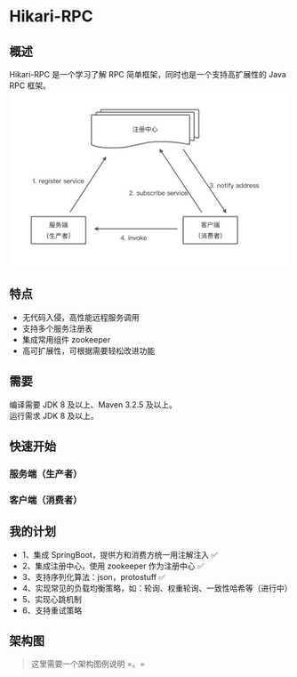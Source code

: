 # Hikari-RPC

## 概述
Hikari-RPC 是一个学习了解 RPC 简单框架，同时也是一个支持高扩展性的 Java RPC 框架。
![img.png](imgfiles/hikari-rpc-overview.png)


## 特点
- 无代码入侵，高性能远程服务调用
- 支持多个服务注册表
- 集成常用组件 zookeeper
- 高可扩展性，可根据需要轻松改进功能

## 需要
编译需要 JDK 8 及以上、Maven 3.2.5 及以上。  
运行需求 JDK 8 及以上。

## 快速开始

### 服务端（生产者）


### 客户端（消费者）





## 我的计划
- 1、集成 SpringBoot，提供方和消费方统一用注解注入 ✅
- 2、集成注册中心，使用 zookeeper 作为注册中心 ✅
- 3、支持序列化算法：json，protostuff ✅
- 4、实现常见的负载均衡策略，如：轮询、权重轮询、一致性哈希等（进行中）
- 5、实现心跳机制
- 6、支持重试策略


## 架构图
> 这里需要一个架构图例说明 =。=

